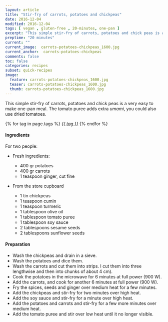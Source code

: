 ```yaml
---
layout: article
title: "Stir-fry of carrots, potatoes and chickpeas"
date: 2016-12-04
modified: 2016-12-04
tags: [ vegan , gluten-free , 20-minutes, one-pan ]
excerpt: "This simple stir-fry of carrots, potatoes and chick peas is a very easy to make one-pan meal."
preptime: "20 minutes"
current: ""
current_image:  carrots-potatoes-chickpeas_1600.jpg
current_anchor:  carrots-potatoes-chickpeas
comments: false
toc: false
categories: recipes
subset: quick-recipes
image:
  feature: carrots-potatoes-chickpeas_1600.jpg
  teaser: carrots-potatoes-chickpeas_1600.jpg
  thumb: carrots-potatoes-chickpeas_1600.jpg
---
```


This simple stir-fry of carrots, potatoes and chick peas is a very easy to make one-pan meal. The tomato puree adds extra _umami_, you could also use dried tomatoes.

{% for tag in page.tags %}&nbsp;<a class="post-tag" href="{{ site.url}}/tags/#{{ tag }}">_{{ tag }}_</a>&nbsp;{% endfor %}

#### Ingredients

For two people:

- Fresh ingredients:
    - 400 gr potatoes
    - 400 gr carrots
    - 1 teaspoon ginger, cut fine

- From the store cupboard  
    - 1 tin chickpeas
    - 1 teaspoon cumin
    - 1 teaspoon turmeric
    - 1 tablespoon olive oil
    - 1 tablespoon tomato puree
    - 1 tablespoon soy sauce
    - 2 tablespoons sesame seeds
    - 2 tablespoons sunflower seeds

#### Preparation

- Wash the chickpeas and drain in a sieve.
- Wash the potatoes and dice them.
- Wash the carrots and cut them into strips. I cut them into three lengthwise and then into chunks of about 4 cm).
- Cook the potatoes in the microwave for 6 minutes at full power (900 W).
- Add the carrots, and cook for another 6 minutes at full power (900 W).
- Fry the spices, seeds and ginger over medium heat for a few minutes.
- Add the chickpeas and stir-fry for two minutes over high heat.
- Add the soy sauce and stir-fry for a minute over high heat.
- Add the potatoes and carrots and stir-fry for a few more minutes over medium heat.
- Add the tomato puree and stir over low heat until it no longer visible.  

